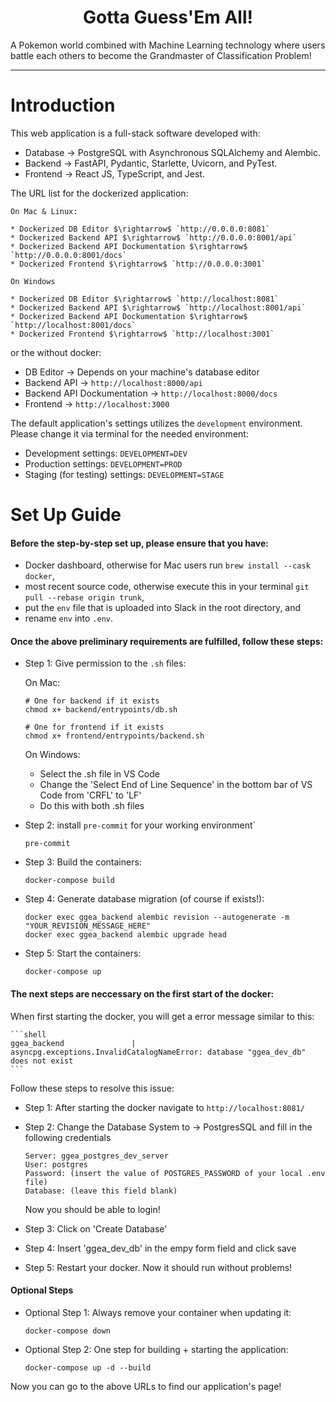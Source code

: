 <h1 align=center><strong>Gotta Guess'Em All!</strong></h1>

A Pokemon world combined with Machine Learning technology where users battle each others to become the Grandmaster of Classification Problem!

---

# Introduction

This web application is a full-stack software developed with:

* Database $\rightarrow$ PostgreSQL with Asynchronous SQLAlchemy and Alembic.
* Backend $\rightarrow$ FastAPI, Pydantic, Starlette, Uvicorn, and PyTest.
* Frontend $\rightarrow$ React JS, TypeScript, and Jest.

The URL list for the dockerized application:

    On Mac & Linux:

    * Dockerized DB Editor $\rightarrow$ `http://0.0.0.0:8081`
    * Dockerized Backend API $\rightarrow$ `http://0.0.0.0:8001/api`
    * Dockerized Backend API Dockumentation $\rightarrow$ `http://0.0.0.0:8001/docs`
    * Dockerized Frontend $\rightarrow$ `http://0.0.0.0:3001`

    On Windows

    * Dockerized DB Editor $\rightarrow$ `http://localhost:8081`
    * Dockerized Backend API $\rightarrow$ `http://localhost:8001/api`
    * Dockerized Backend API Dockumentation $\rightarrow$ `http://localhost:8001/docs`
    * Dockerized Frontend $\rightarrow$ `http://localhost:3001`

or the without docker:

* DB Editor $\rightarrow$ Depends on your machine's database editor
* Backend API $\rightarrow$ `http://localhost:8000/api`
* Backend API Dockumentation $\rightarrow$ `http://localhost:8000/docs`
* Frontend $\rightarrow$ `http://localhost:3000`

The default application's settings utilizes the `development` environment. Please change it via terminal for the needed environment:

* Development settings: `DEVELOPMENT=DEV`
* Production settings: `DEVELOPMENT=PROD`
* Staging (for testing) settings: `DEVELOPMENT=STAGE`

# Set Up Guide

#### Before the step-by-step set up, please ensure that you have:

* Docker dashboard, otherwise for Mac users run `brew install --cask docker`,
* most recent source code, otherwise execute this in your terminal `git pull --rebase origin trunk`,
* put the `env` file that is uploaded into Slack in the root directory, and
* rename `env` into `.env`.

#### Once the above preliminary requirements are fulfilled, follow these steps:

* Step 1: Give permission to the `.sh` files:

    On Mac:
    
    ```shell
    # One for backend if it exists
    chmod x+ backend/entrypoints/db.sh
    
    # One for frontend if it exists
    chmod x+ frontend/entrypoints/backend.sh
    ```
    
    
    On Windows:
    
    * Select the .sh file in VS Code
    * Change the 'Select End of Line Sequence' in the bottom bar of VS Code from 'CRFL' to 'LF'
    * Do this with both .sh files
    

* Step 2: install `pre-commit` for your working environment`

    ```shell
    pre-commit
    ```

* Step 3: Build the containers:

    ```shell
    docker-compose build
    ```

* Step 4: Generate database migration (of course if exists!):

    ```shell
    docker exec ggea_backend alembic revision --autogenerate -m "YOUR_REVISION_MESSAGE_HERE"
    docker exec ggea_backend alembic upgrade head
    ```

* Step 5: Start the containers:

    ```shell
    docker-compose up
    ```
    
    
#### The next steps are neccessary on the first start of the docker: 

When first starting the docker, you will get a error message similar to this:

    ```shell
    ggea_backend               | asyncpg.exceptions.InvalidCatalogNameError: database "ggea_dev_db" does not exist
    ```
    
Follow these steps to resolve this issue:

* Step 1: After starting the docker navigate to `http://localhost:8081/`

* Step 2: Change the Database System to -> PostgresSQL and fill in the following credentials

    ```shell
    Server: ggea_postgres_dev_server
    User: postgres
    Password: (insert the value of POSTGRES_PASSWORD of your local .env file)
    Database: (leave this field blank)
    ```
    
    Now you should be able to login!
    
* Step 3: Click on 'Create Database'

* Step 4: Insert 'ggea_dev_db' in the empy form field and click save

* Step 5: Restart your docker. Now it should run without problems!

#### Optional Steps

* Optional Step 1: Always remove your container when updating it:

    ```shell
    docker-compose down
    ```

* Optional Step 2: One step for building + starting the application:

    ```shell
    docker-compose up -d --build
    ```

Now you can go to the above URLs to find our application's page!
